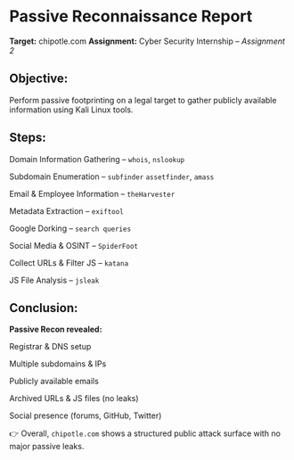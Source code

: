 # Passive Reconnaissance Report

**Target:** chipotle.com
**Assignment:** Cyber Security Internship – *Assignment 2*

## Objective:
Perform passive footprinting on a legal target to gather publicly available information using Kali Linux tools.

## Steps:
Domain Information Gathering – `whois`, `nslookup`

Subdomain Enumeration – `subfinder` `assetfinder`, `amass`

Email & Employee Information – `theHarvester`

Metadata Extraction –  `exiftool`

Google Dorking – `search queries`

Social Media & OSINT – `SpiderFoot`

Collect URLs & Filter JS –  `katana`

JS File Analysis – `jsleak`

## Conclusion:

**Passive Recon revealed:**

Registrar & DNS setup

Multiple subdomains & IPs

Publicly available emails

Archived URLs & JS files (no leaks)

Social presence (forums, GitHub, Twitter)

👉 Overall, `chipotle.com` shows a structured public attack surface with no major passive leaks.
